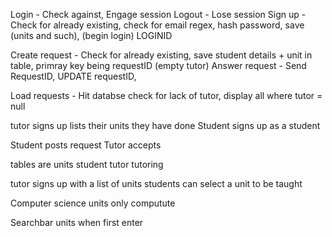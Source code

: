 Login - Check against, Engage session
Logout - Lose session
Sign up - Check for already existing, check for email regex, hash password, save (units and such), (begin login) LOGINID

Create request - Check for already existing, save student details + unit in table, primray key being requestID (empty tutor)
Answer request - Send RequestID, UPDATE requestID, 

Load requests - Hit databse check for lack of tutor, display all where tutor = null

tutor signs up lists their units they have done
Student signs up as a student

Student posts request
Tutor accepts

tables are 
units 
student
tutor
tutoring



tutor signs up with a list of units
students can select a unit to be taught 

Computer science units only 
computute

Searchbar units when first enter 
